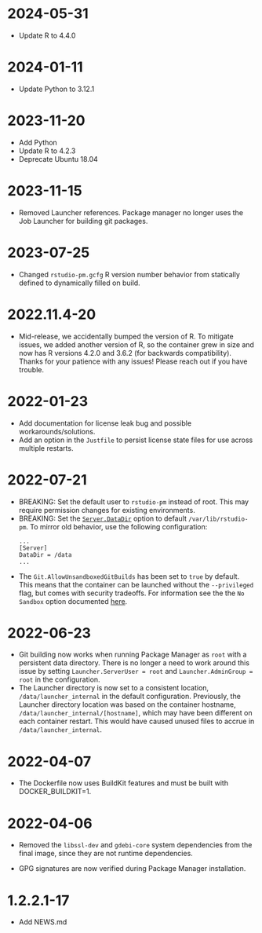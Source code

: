 # 2024-05-31
- Update R to 4.4.0

# 2024-01-11
- Update Python to 3.12.1

# 2023-11-20
- Add Python
- Update R to 4.2.3
- Deprecate Ubuntu 18.04

# 2023-11-15
- Removed Launcher references. Package manager no longer uses the Job Launcher for building git packages.

# 2023-07-25
- Changed `rstudio-pm.gcfg` R version number behavior from statically defined to dynamically filled on build.

# 2022.11.4-20

- Mid-release, we accidentally bumped the version of R. To mitigate issues, we added another version of R,
  so the container grew in size and now has R versions 4.2.0 and 3.6.2 (for backwards compatibility). Thanks
  for your patience with any issues! Please reach out if you have trouble.

# 2022-01-23

- Add documentation for license leak bug and possible workarounds/solutions.
- Add an option in the `Justfile` to persist license state files for use
across multiple restarts.

# 2022-07-21

- BREAKING: Set the default user to `rstudio-pm` instead of root. This may require permission changes for existing
  environments.
- BREAKING: Set the [`Server.DataDir`](https://docs.rstudio.com/rspm/admin/appendix/configuration/#Server.DataDir)
  option to default `/var/lib/rstudio-pm`. To mirror old behavior, use the following configuration:
  ```gcfg
  ...
  [Server]
  DataDir = /data
  ...
  ```
- The `Git.AllowUnsandboxedGitBuilds` has been set to `true` by default. This means that the container can be launched
  without the `--privileged` flag, but comes with security tradeoffs. For information see the the `No Sandbox` option
  documented [here](https://docs.rstudio.com/rspm/admin/process-management/#process-management-sandboxing).

# 2022-06-23

- Git building now works when running Package Manager as `root` with a persistent
  data directory. There is no longer a need to work around this issue by setting
 `Launcher.ServerUser = root` and `Launcher.AdminGroup = root` in the configuration.
- The Launcher directory is now set to a consistent location, `/data/launcher_internal`
  in the default configuration. Previously, the Launcher directory location was based
  on the container hostname, `/data/launcher_internal/[hostname]`, which may have
  been different on each container restart. This would have caused unused files to
  accrue in `/data/launcher_internal`.

# 2022-04-07

- The Dockerfile now uses BuildKit features and must be built with
  DOCKER_BUILDKIT=1.

# 2022-04-06

* Removed the `libssl-dev` and `gdebi-core` system dependencies from the final
  image, since they are not runtime dependencies.

* GPG signatures are now verified during Package Manager installation.

# 1.2.2.1-17

- Add NEWS.md
